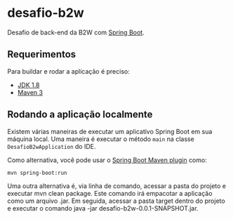 # desafio-b2w
Desafio de back-end da B2W com [Spring Boot](http://projects.spring.io/spring-boot/).

## Requerimentos

Para buildar e rodar a aplicação é preciso:

- [JDK 1.8](http://www.oracle.com/technetwork/java/javase/downloads/jdk8-downloads-2133151.html)
- [Maven 3](https://maven.apache.org)

## Rodando a aplicação localmente

Existem várias maneiras de executar um aplicativo Spring Boot em sua máquina local. Uma maneira é executar o método `main` na classe` DesafioB2wApplication` do IDE.

Como alternativa, você pode usar o [Spring Boot Maven plugin](https://docs.spring.io/spring-boot/docs/current/reference/html/build-tool-plugins-maven-plugin.html) como:

```shell
mvn spring-boot:run
```
Uma outra alternativa é, via linha de comando, acessar a pasta do projeto e executar mvn clean package.  Este comando irá empacotar a aplicação como um arquivo .jar.  Em seguida,
acessar a pasta target dentro do projeto e executar o comando java -jar desafio-b2w-0.0.1-SNAPSHOT.jar.
